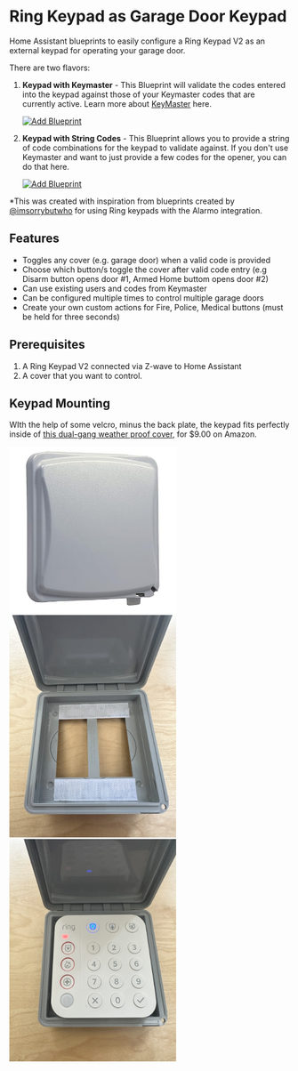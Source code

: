# Ring Keypad as Garage Door Keypad

Home Assistant blueprints to easily configure a Ring Keypad V2 as an external keypad for operating your garage door. 

There are two flavors:
1) **Keypad with Keymaster** - This Blueprint will validate the codes entered into the keypad against those of your Keymaster codes that are currently active. Learn more about [KeyMaster](https://github.com/FutureTense/keymaster) here.

   [![Add Blueprint](https://my.home-assistant.io/badges/blueprint_import.svg)]( https://my.home-assistant.io/redirect/blueprint_import/?blueprint_url=https%3A//github.com/Fiercefish1/RingKeypad_GarageDoorOpener/blob/main/GarageDoorKeypad_Keymaster.yaml)

2) **Keypad with String Codes** - This Blueprint allows you to provide a string of code combinations for the keypad to validate against. If you don't use Keymaster and want to just provide a few codes for the opener, you can do that here.

   [![Add Blueprint](https://my.home-assistant.io/badges/blueprint_import.svg)]( https://my.home-assistant.io/redirect/blueprint_import/?blueprint_url=https%3A//github.com/Fiercefish1/RingKeypad_GarageDoorOpener/blob/main/GarageDoorKeypad_String.yaml)

*This was created with inspiration from blueprints created by [@imsorrybutwho](https://github.com/ImSorryButWho/HomeAssistantNotes) for using Ring keypads with the Alarmo integration.  

## Features
* Toggles any cover (e.g. garage door) when a valid code is provided
* Choose which button/s toggle the cover after valid code entry (e.g Disarm button opens door #1, Armed Home buttom opens door #2)
* Can use existing users and codes from Keymaster
* Can be configured multiple times to control multiple garage doors
* Create your own custom actions for Fire, Police, Medical buttons (must be held for three seconds)

## Prerequisites
1. A Ring Keypad V2 connected via Z-wave to Home Assistant
2. A cover that you want to control.

## Keypad Mounting
WIth the help of some velcro, minus the back plate, the keypad fits perfectly inside of [this dual-gang weather proof cover](https://www.amazon.com/gp/product/B001JEPX5I), for $9.00 on Amazon. 

<img src="keypad-box-2.jpg" width="300"> <img src="keypad-box.jpg" width="300"><img src="keypad-in-box.jpeg" width="300">

